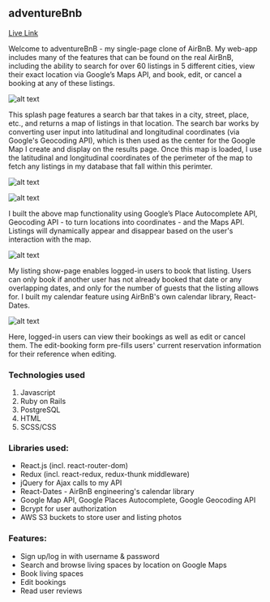 ## adventureBnb

[Live Link](https://myairbnbclone.herokuapp.com/)

Welcome to adventureBnB - my single-page clone of AirBnB. My web-app includes many of the features that can be found on the real AirBnB, including the ability to search for over 60 listings in 5 different cities, view their exact location via Google’s Maps API, and book, edit, or cancel a booking at any of these listings.

![alt text](https://user-images.githubusercontent.com/39382120/54859657-2c7e6b80-4ccd-11e9-9f4b-ed4ae2436961.png "Splash Page")

This splash page features a search bar that takes in a city, street, place, etc., and returns a map of listings in that location. The search bar works by converting user input into latitudinal and longitudinal coordinates (via Google's Geocoding API), which is then used as the center for the Google Map I create and display on the results page. Once this map is loaded, I use the latitudinal and longitudinal coordinates of the perimeter of the map to fetch any listings in my database that fall within this perimter. 

![alt text](https://user-images.githubusercontent.com/39382120/47235621-75cd3680-d38e-11e8-83c3-230cdc639ba6.png "Listings Page with Map")

![alt text](./app/assets/images/carlygify.gif "Map Gif")

I built the above map functionality using Google’s Place Autocomplete API, Geocoding API - to turn locations into coordinates - and the Maps API. Listings will dynamically appear and disappear based on the user's interaction with the map.

![alt text](https://user-images.githubusercontent.com/39382120/47235832-13c10100-d38f-11e8-9234-4996da49bad3.png "Listings Page")

My listing show-page enables logged-in users to book that listing. Users can only book if another user has not already booked that date or any overlapping dates, and only for the number of guests that the listing allows for. I built my calendar feature using AirBnB's own calendar library, React-Dates.

![alt text](https://user-images.githubusercontent.com/39382120/54859680-8c751200-4ccd-11e9-82f2-8dbde9bcb34d.png "Bookings Page")

Here, logged-in users can view their bookings as well as edit or cancel them. The edit-booking form pre-fills users' current reservation information for their reference when editing.

### Technologies used
 1.	Javascript
 2.	Ruby on Rails
 3.	PostgreSQL
 4.	HTML
 5.	SCSS/CSS

### Libraries used:

* React.js (incl. react-router-dom)
* Redux (incl. react-redux, redux-thunk middleware)
* jQuery for Ajax calls to my API
* React-Dates - AirBnB engineering's calendar library
* Google Map API, Google Places Autocomplete, Google Geocoding API
* Bcrypt for user authorization
* AWS S3 buckets to store user and listing photos

### Features:

* Sign up/log in with username & password
* Search and browse living spaces by location on Google Maps
* Book living spaces
* Edit bookings
* Read user reviews
